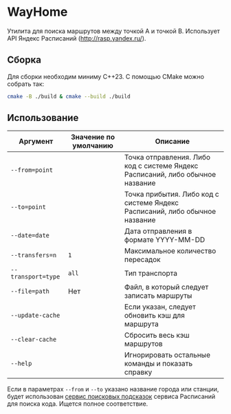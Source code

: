 # WayHome

Утилита для поиска маршрутов между точкой A и точкой B. Использует API Яндекс Расписаний (http://rasp.yandex.ru/).

## Сборка
Для сборки необходим миниму C++23. С помощью CMake можно собрать так:
```bash
cmake -B ./build & cmake --build ./build
```

## Использование
| Аргумент             | Значение по умолчанию   | Описание    |
|----------------------|-------------------------|-------------|
| `--from=point`       |                         | Точка отправления. Либо код с системе Яндекс Расписаний, либо обычное название |
| `--to=point`         |                         | Точка прибытия. Либо код с системе Яндекс Расписаний, либо обычное название |
| `--date=date`        |                         | Дата отправления в формате YYYY-MM-DD |
| `--transfers=n`      | `1`                     | Максимальное количество пересадок |
| `--transport=type`   | `all`                   | Тип транспорта |
| `--file=path`        | Нет                     | Файл, в который следует записать маршруты |
| `--update-cache`     |                         | Если указан, следует обновить кэш для маршрута |
| `--clear-cache`      |                         | Сбросить весь кэш маршрутов |
| `--help`             |                         | Игнорировать остальные команды и показать справку

Если в параметрах `--from` и `--to` указано название города или станции, будет использован [сервис поисковых подсказок]("https://suggests.rasp.yandex.net/all_suggests") сервиса Расписаний для поиска кода. Ищется полное соответствие.


